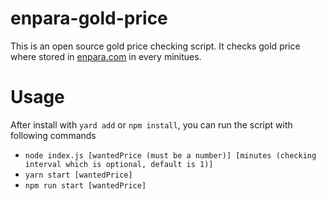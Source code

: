 # enpara-gold-price

This is an open source gold price checking script. It checks gold price where stored in [enpara.com](https://www.qnbfinansbank.enpara.com/hesaplar/doviz-ve-altin-kurlari) in every minitues.

# Usage
After install with `yard add` or `npm install`, you can run the script with following commands 
- `node index.js [wantedPrice (must be a number)] [minutes (checking interval which is optional, default is 1)]`
- `yarn start [wantedPrice]`
- `npm run start [wantedPrice]`
